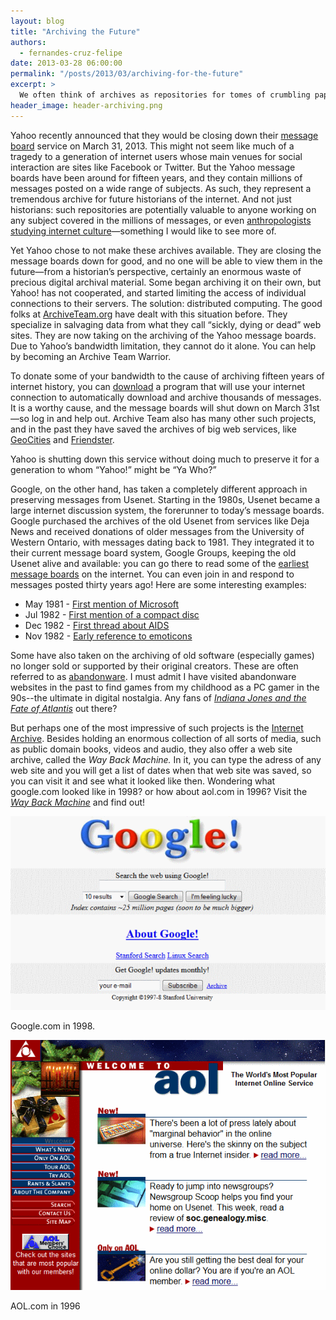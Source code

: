 ```yaml
---
layout: blog
title: "Archiving the Future"
authors:
  - fernandes-cruz-felipe
date: 2013-03-28 06:00:00
permalink: "/posts/2013/03/archiving-for-the-future"
excerpt: >
  We often think of archives as repositories for tomes of crumbling paper. But what about our digital, online life of the past thirty years? Who is archiving the internet for future generations?
header_image: header-archiving.png
---
```

Yahoo recently announced that they would be closing down their [message board](http://messages.yahoo.com/) service on March 31, 2013. This might not seem like much of a tragedy to a generation of internet users whose main venues for social interaction are sites like Facebook or Twitter. But the Yahoo message boards have been around for fifteen years, and they contain millions of messages posted on a wide range of subjects. As such, they represent a tremendous archive for future historians of the internet. And not just historians: such repositories are potentially valuable to anyone working on any subject covered in the millions of messages, or even [anthropologists studying internet culture](http://thememorybank.co.uk/papers/notes-towards-an-anthropology-of-the-internet/)—something I would like to see more of. 

Yet Yahoo chose to not make these archives available. They are closing the message boards down for good, and no one will be able to view them in the future—from a historian’s perspective, certainly an enormous waste of precious digital archival material. Some began archiving it on their own, but Yahoo! has not cooperated, and started limiting the access of individual connections to their servers. The solution: distributed computing. 
The good folks at [ArchiveTeam.org](http://archiveteam.org/) have dealt with this situation before. They specialize in salvaging data from what they call “sickly, dying or dead” web sites. They are now taking on the archiving of the Yahoo message boards. Due to Yahoo’s bandwidth limitation, they cannot do it alone. You can help by becoming an Archive Team Warrior.

To donate some of your bandwidth to the cause of archiving fifteen years of internet history, you can [download](http://www.archiveteam.org/index.php?title=Yahoo!_Messages) a program that will use your internet connection to automatically download and archive thousands of messages. It is a worthy cause, and the message boards will shut down on March 31st—so log in and help out. Archive Team also has many other such projects, and in the past they have saved the archives of big web services, like [GeoCities](http://archiveteam.org/index.php?title=Geocities) and [Friendster](http://archiveteam.org/index.php?title=Friendster).

Yahoo is shutting down this service without doing much to preserve it for a generation to whom “Yahoo!” might be “Ya Who?” 

Google, on the other hand, has taken a completely different approach in preserving messages from Usenet. Starting in the 1980s, Usenet became a large internet discussion system, the forerunner to today’s message boards. Google purchased the archives of the old Usenet from services like Deja News and received donations of older messages from the University of Western Ontario, with messages dating back to 1981. They integrated it to their current message board system, Google Groups, keeping the old Usenet alive and available: you can go there to read some of the [earliest message boards](http://www.google.com/googlegroups/archive_announce_20.html) on the internet. You can even join in and respond to messages posted thirty years ago! Here are some interesting examples:

- May 1981 - [First mention of Microsoft](http://groups.google.com/groups?selm=anews.Aunc.850)
- Jul 1982 - [First mention of a compact disc](http://groups.google.com/groups?selm=bnews.rabbit.627)
- Dec 1982 - [First thread about AIDS](http://groups.google.com/groups?threadm=bnews.rabbit.1002)
- Nov 1982 - [Early reference to emoticons](http://groups.google.com/groups?selm=bnews.sri-unix.4439)

Some have also taken on the archiving of old software (especially games) no longer sold or supported by their original creators. These are often referred to as [abandonware](http://en.wikipedia.org/wiki/Abandonware). I must admit I have visited abandonware websites in the past to find games from my childhood as a PC gamer in the 90s--the ultimate in digital nostalgia. Any fans of *[Indiana Jones and the Fate of Atlantis](http://en.wikipedia.org/wiki/Indiana_Jones_and_the_Fate_of_Atlantis)* out there?

But perhaps one of the most impressive of such projects is the [Internet Archive](http://archive.org/). Besides holding an enormous collection of all sorts of media, such as public domain books, videos and audio, they also offer a web site archive, called the *Way Back Machine.* In it, you can type the adress of any web site and you will get a list of dates when that web site was saved, so you can visit it and see what it looked like then. Wondering what google.com looked like in 1998? or how about aol.com in 1996? Visit the *[Way Back Machine](http://archive.org/web/web.php)* and find out!

<div class="inline-image"> 
  <a class="fancybox" href="/images/blog/2013/03/Google_1998-large.png">
    <img src="/images/blog/2013/03/Google_1998-medium.png" width="640" alt="Google" />
  </a>
  <p class="caption">
    Google.com in 1998.
  </p>
</div>

<div class="inline-image"> 
  <a class="fancybox" href="/images/blog/2013/03/AOL1996-large.png">
    <img src="/images/blog/2013/03/AOL1996-medium.png" width="640" alt="AOL" />
  </a>
  <p class="caption">
    AOL.com in 1996
  </p>
</div>